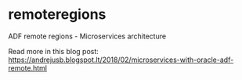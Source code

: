 # remoteregions
ADF remote regions - Microservices architecture

Read more in this blog post: https://andrejusb.blogspot.lt/2018/02/microservices-with-oracle-adf-remote.html
